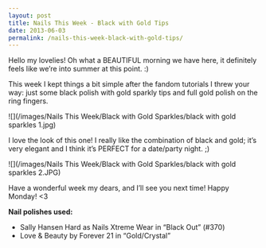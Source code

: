 ```yaml
---
layout: post
title: Nails This Week - Black with Gold Tips
date: 2013-06-03
permalink: /nails-this-week-black-with-gold-tips/
---
```


Hello my lovelies! Oh what a BEAUTIFUL morning we have here, it definitely feels like we’re into summer at this point. :)

This week I kept things a bit simple after the fandom tutorials I threw your way: just some black polish with gold sparkly tips and full gold polish on the ring fingers.

![](/images/Nails This Week/Black with Gold Sparkles/black with gold sparkles 1.jpg)

I love the look of this one! I really like the combination of black and gold; it’s very elegant and I think it’s PERFECT for a date/party night. ;)

![](/images/Nails This Week/Black with Gold Sparkles/black with gold sparkles 2.JPG)

Have a wonderful week my dears, and I’ll see you next time! Happy Monday! <3

**Nail polishes used:**

- Sally Hansen Hard as Nails Xtreme Wear in “Black Out” (#370)
- Love & Beauty by Forever 21 in “Gold/Crystal”